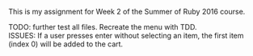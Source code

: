 This is my assignment for Week 2 of the Summer of Ruby 2016 course.

TODO: further test all files.  Recreate the menu with TDD.  
ISSUES: If a user presses enter without selecting an item, 
the first item (index 0) will be added to the cart. 
